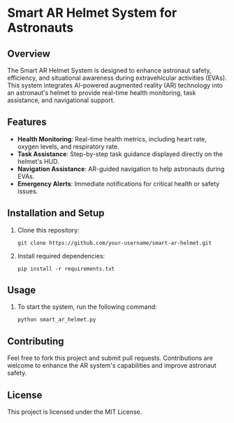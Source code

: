 # Smart AR Helmet System for Astronauts

## Overview
The Smart AR Helmet System is designed to enhance astronaut safety, efficiency, and situational awareness during extravehicular activities (EVAs). This system integrates AI-powered augmented reality (AR) technology into an astronaut's helmet to provide real-time health monitoring, task assistance, and navigational support.

## Features
- **Health Monitoring**: Real-time health metrics, including heart rate, oxygen levels, and respiratory rate.
- **Task Assistance**: Step-by-step task guidance displayed directly on the helmet's HUD.
- **Navigation Assistance**: AR-guided navigation to help astronauts during EVAs.
- **Emergency Alerts**: Immediate notifications for critical health or safety issues.
  
## Installation and Setup
1. Clone this repository:
    ```
    git clone https://github.com/your-username/smart-ar-helmet.git
    ```
2. Install required dependencies:
    ```
    pip install -r requirements.txt
    ```

## Usage
1. To start the system, run the following command:
    ```
    python smart_ar_helmet.py
    ```

## Contributing
Feel free to fork this project and submit pull requests. Contributions are welcome to enhance the AR system's capabilities and improve astronaut safety.

## License
This project is licensed under the MIT License.
